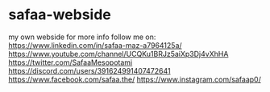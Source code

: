 # safaa-webside
my own webside
for more info follow me on:
https://www.linkedin.com/in/safaa-maz-a7964125a/
https://www.youtube.com/channel/UCQKu1BRJz5aiXp3Dj4vXhHA
https://twitter.com/SafaaMesopotami
https://discord.com/users/391624991407472641
https://www.facebook.com/safaa.the/
https://www.instagram.com/safaap0/
